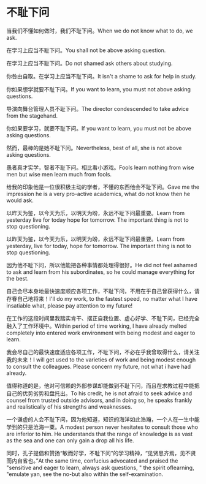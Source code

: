# 不耻下问

<p><span class="chinese">当我们不懂如何做时，我们不耻下问。</span><span class="english">When we do not know what to do, we ask.</span></p>

<p><span class="chinese">在学习上应当不耻下问。</span><span class="english">You shall not be above asking question.</span></p>

<p><span class="chinese">在学习上应当不耻下问。</span><span class="english">Do not shamed ask others about studying.</span></p>

<p><span class="chinese">你咎由自取。在学习上应当不耻下问。</span><span class="english">It isn't a shame to ask for help in study.</span></p>

<p><span class="chinese">你如果想学就要不耻下问。</span><span class="english">If you want to learn, you must not above asking questions.</span></p>

<p><span class="chinese">导演向舞台管理人员不耻下问。</span><span class="english">The director condescended to take advice from the stagehand.</span></p>

<p><span class="chinese">你如果要学习，就要不耻下问。</span><span class="english">If you want to learn, you must not be above asking questions.</span></p>

<p><span class="chinese">然而，最棒的是她不耻下问。</span><span class="english">Nevertheless, best of all, she is not above asking questions.</span></p>

<p><span class="chinese">愚者真才实学，智者不耻下问。相比看小游戏。</span><span class="english">Fools learn nothing from wise men but wise men learn much from fools.</span></p>

<p><span class="chinese">给我的印象他是一位很积极主动的学者，不懂的东西他会不耻下问。</span><span class="english">Gave me the impression he is a very pro-active academics, what do not know then he would ask.</span></p>

<p><span class="chinese">以昨天为鉴，以今天为乐，以明天为盼，永远不耻下问最重要。</span><span class="english">Learn from yesterday live for today hope for tomorrow. The important thing is not to stop questioning.</span></p>

<p><span class="chinese">以昨天为鉴，以今天为乐，以明天为盼，永远不耻下问最重要。</span><span class="english">Learn from yesterday, live for today, hope for tomorrow. The important thing is not to stop questioning.</span></p>

<p><span class="chinese">因为他不耻下问，所以他能把各种事情都处理得很好。</span><span class="english">He did not feel ashamed to ask and learn from his subordinates, so he could manage everything for the best.</span></p>

<p><span class="chinese">自己会尽本身地最快速度顺应各项工作，不耻下问，不用在乎自己曾获得什么，请存眷自己地将来！</span><span class="english">I'll do my work, to the fastest speed, no matter what I have insatiable what, please pay attention to my future!</span></p>

<p><span class="chinese">在工作的这段时间里我踏实肯干、摆正自我位置、虚心好学、不耻下问，已经完全融入了工作环境中。</span><span class="english">Within period of time working, I have already melted completely into entered work environment with being modest and eager to learn.</span></p>

<p><span class="chinese">我会尽自己的最快速度适应各项工作，不耻下问，不必在乎我曾取得什么，请关注我的未来！</span><span class="english">I will get used to the varieties of work and being modest enough to consult the colleagues. Please concern my future, not what i have had already.</span></p>

<p><span class="chinese">值得称道的是，他对可信赖的外部参谋却能做到不耻下问，而且在求教过程中能把自己的优势劣势和盘托出。</span><span class="english">To his credit, he is not afraid to seek advice and counsel from trusted outside advisors, and in doing so, he speaks frankly and realistically of his strengths and weaknesses.</span></p>

<p><span class="chinese">一个谦虚的人会不耻下问，因为他知道，知识的海洋如此浩瀚，一个人在一生中能学到的只是沧海一粟。</span><span class="english">A modest person never hesitates to consult those who are inferior to him. He understands that the range of knowledge is as vast as the sea and one can only gain a drop all his life.</span></p>

<p><span class="chinese">同时，孔子提倡和赞扬“敏而好学，不耻下问”的学习精神，“见贤思齐焉，见不贤而内自省也。”</span><span class="english">At the same time, confucius advocated and praised the "sensitive and eager to learn, always ask questions, " the spirit oflearning, "emulate yan, see the no-but also within the self-examination.</span></p>

